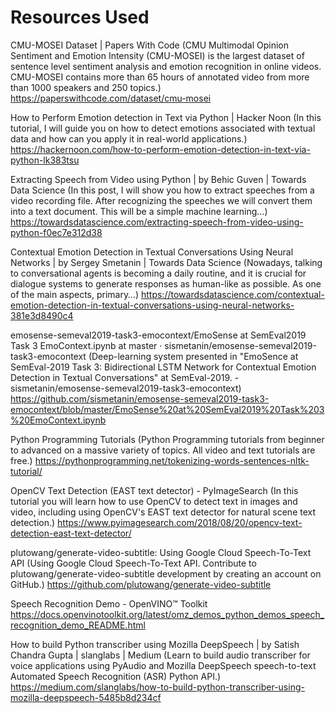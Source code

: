 

# Resources Used 
CMU-MOSEI Dataset | Papers With Code (CMU Multimodal Opinion Sentiment and Emotion Intensity (CMU-MOSEI) is the largest dataset of sentence level sentiment analysis and emotion recognition in online videos. CMU-MOSEI contains more than 65 hours of annotated video from more than 1000 speakers and 250 topics.)
https://paperswithcode.com/dataset/cmu-mosei

How to Perform Emotion detection in Text via Python | Hacker Noon (In this tutorial, I will guide you on how to detect emotions associated with textual data and how can you apply it in real-world applications.)
https://hackernoon.com/how-to-perform-emotion-detection-in-text-via-python-lk383tsu

Extracting Speech from Video using Python | by Behic Guven | Towards Data Science (In this post, I will show you how to extract speeches from a video recording file. After recognizing the speeches we will convert them into a text document. This will be a simple machine learning…)
https://towardsdatascience.com/extracting-speech-from-video-using-python-f0ec7e312d38

Contextual Emotion Detection in Textual Conversations Using Neural Networks | by Sergey Smetanin | Towards Data Science (Nowadays, talking to conversational agents is becoming a daily routine, and it is crucial for dialogue systems to generate responses as human-like as possible. As one of the main aspects, primary…)
https://towardsdatascience.com/contextual-emotion-detection-in-textual-conversations-using-neural-networks-381e3d8490c4

emosense-semeval2019-task3-emocontext/EmoSense at SemEval2019 Task 3 EmoContext.ipynb at master · sismetanin/emosense-semeval2019-task3-emocontext (Deep-learning system presented in "EmoSence at SemEval-2019 Task 3: Bidirectional LSTM Network for Contextual Emotion Detection in Textual Conversations" at SemEval-2019. - sismetanin/emosense-semeval2019-task3-emocontext)
https://github.com/sismetanin/emosense-semeval2019-task3-emocontext/blob/master/EmoSense%20at%20SemEval2019%20Task%203%20EmoContext.ipynb

Python Programming Tutorials (Python Programming tutorials from beginner to advanced on a massive variety of topics. All video and text tutorials are free.)
https://pythonprogramming.net/tokenizing-words-sentences-nltk-tutorial/

OpenCV Text Detection (EAST text detector) - PyImageSearch (In this tutorial you will learn how to use OpenCV to detect text in images and video, including using OpenCV's EAST text detector for natural scene text detection.)
https://www.pyimagesearch.com/2018/08/20/opencv-text-detection-east-text-detector/

plutowang/generate-video-subtitle: Using Google Cloud Speech-To-Text API (Using Google Cloud Speech-To-Text API. Contribute to plutowang/generate-video-subtitle development by creating an account on GitHub.)
https://github.com/plutowang/generate-video-subtitle

Speech Recognition Demo - OpenVINO™ Toolkit
https://docs.openvinotoolkit.org/latest/omz_demos_python_demos_speech_recognition_demo_README.html

How to build Python transcriber using Mozilla DeepSpeech | by Satish Chandra Gupta | slanglabs | Medium (Learn to build audio transcriber for voice applications using PyAudio and Mozilla DeepSpeech speech-to-text Automated Speech Recognition (ASR) Python API.)
https://medium.com/slanglabs/how-to-build-python-transcriber-using-mozilla-deepspeech-5485b8d234cf

